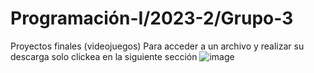 # Programación-I/2023-2/Grupo-3
Proyectos finales (videojuegos)
Para acceder a un archivo y realizar su descarga solo clickea en la siguiente sección
![image](https://github.com/SantiCasta18/Programaci-n-I-2023-2-Grupo-3-/assets/152407725/70b3f017-c09f-4e62-bfe2-25e27483a15c)
